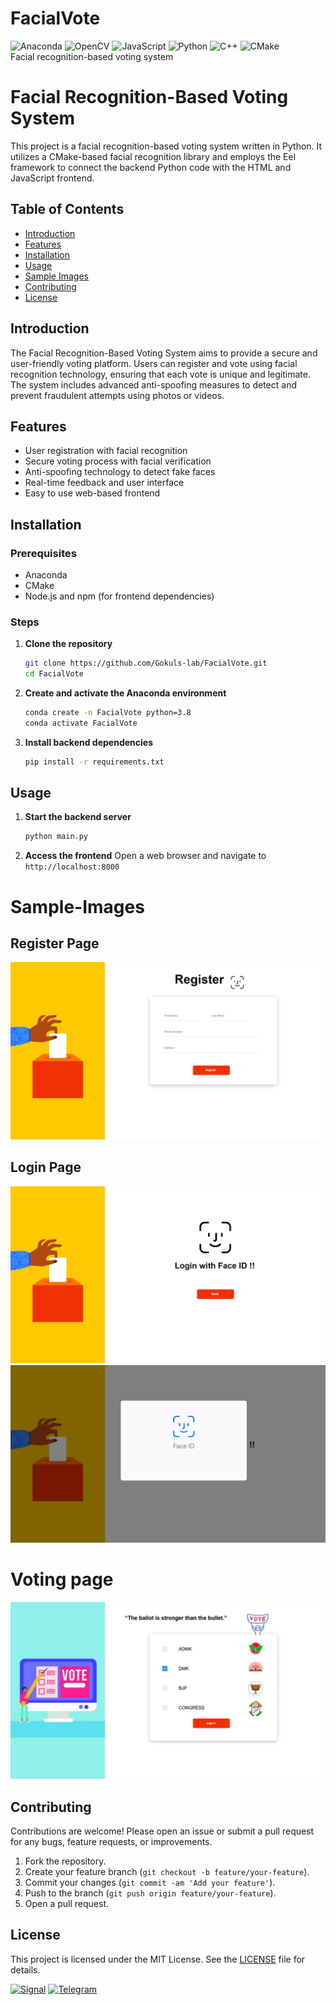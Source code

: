 # FacialVote
![Anaconda](https://img.shields.io/badge/Anaconda-%2344A833.svg?style=for-the-badge&logo=anaconda&logoColor=white) ![OpenCV](https://img.shields.io/badge/opencv-%23white.svg?style=for-the-badge&logo=opencv&logoColor=white) ![JavaScript](https://img.shields.io/badge/javascript-%23323330.svg?style=for-the-badge&logo=javascript&logoColor=%23F7DF1E) ![Python](https://img.shields.io/badge/python-3670A0?style=for-the-badge&logo=python&logoColor=ffdd54) ![C++](https://img.shields.io/badge/c++-%2300599C.svg?style=for-the-badge&logo=c%2B%2B&logoColor=white) ![CMake](https://img.shields.io/badge/CMake-%23008FBA.svg?style=for-the-badge&logo=cmake&logoColor=white)
<br>
Facial recognition-based voting system

# Facial Recognition-Based Voting System

This project is a facial recognition-based voting system written in Python. It utilizes a CMake-based facial recognition library and employs the Eel framework to connect the backend Python code with the HTML and JavaScript frontend.

## Table of Contents

- [Introduction](#introduction)
- [Features](#features)
- [Installation](#installation)
- [Usage](#usage)
- [Sample Images](#Sample-Images)
- [Contributing](#contributing)
- [License](#license)

## Introduction

The Facial Recognition-Based Voting System aims to provide a secure and user-friendly voting platform. Users can register and vote using facial recognition technology, ensuring that each vote is unique and legitimate. The system includes advanced anti-spoofing measures to detect and prevent fraudulent attempts using photos or videos.

## Features

- User registration with facial recognition
- Secure voting process with facial verification
- Anti-spoofing technology to detect fake faces
- Real-time feedback and user interface
- Easy to use web-based frontend

## Installation

### Prerequisites

- Anaconda
- CMake
- Node.js and npm (for frontend dependencies)

### Steps

1. **Clone the repository**
    ```bash
    git clone https://github.com/Gokuls-lab/FacialVote.git
    cd FacialVote
    ```

2. **Create and activate the Anaconda environment**
    ```bash
    conda create -n FacialVote python=3.8
    conda activate FacialVote
    ```

3. **Install backend dependencies**
    ```bash
    pip install -r requirements.txt
    ```


## Usage

1. **Start the backend server**
    ```bash
    python main.py
    ```

2. **Access the frontend**
    Open a web browser and navigate to `http://localhost:8000`

# Sample-Images
## Register Page
![Sample register page image](https://github.com/Gokuls-lab/FacialVote/blob/main/ReadMe/register.png)
## Login Page
![Sample Login page image](https://github.com/Gokuls-lab/FacialVote/blob/main/ReadMe/login.png)
![Sample Login page image](https://github.com/Gokuls-lab/FacialVote/blob/main/ReadMe/login_face.png)
# Voting page
![Sample Login page image](https://github.com/Gokuls-lab/FacialVote/blob/main/ReadMe/vote.png)
## Contributing

Contributions are welcome! Please open an issue or submit a pull request for any bugs, feature requests, or improvements.

1. Fork the repository.
2. Create your feature branch (`git checkout -b feature/your-feature`).
3. Commit your changes (`git commit -am 'Add your feature'`).
4. Push to the branch (`git push origin feature/your-feature`).
5. Open a pull request.

## License

This project is licensed under the MIT License. See the [LICENSE](LICENSE) file for details.

[![Signal](https://img.shields.io/badge/Signal-%23039BE5.svg?style=for-the-badge&logo=Signal&logoColor=white)](https://signal.me/#eu/yRIZk3K7V99MA74Eajs6bYLO3baN9nxTvQcp4Z8N8K5b8WbKewpKl4PKxVgM5Kyj) [![Telegram](https://img.shields.io/badge/Telegram-2CA5E0?style=for-the-badge&logo=telegram&logoColor=white)](https://t.me/Gokulyadav4)
